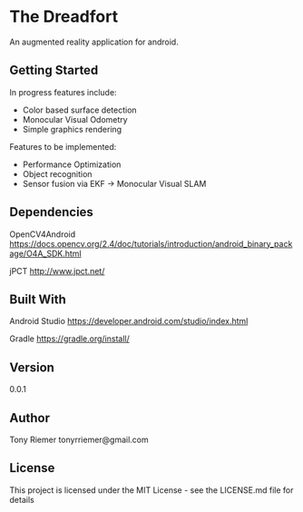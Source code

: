 <h1>The Dreadfort</h1>
<p>An augmented reality application for android.</p>

<h2>Getting Started</h2>
In progress features include:

<ul>
<li>Color based surface detection</li>
<li>Monocular Visual Odometry</li>
<li>Simple graphics rendering</li>
</ul>

Features to be implemented:

<ul>
<li>Performance Optimization</li>
<li>Object recognition</li>
<li>Sensor fusion via EKF -> Monocular Visual SLAM</li>
</ul>

<h2>Dependencies</h2>

OpenCV4Android
https://docs.opencv.org/2.4/doc/tutorials/introduction/android_binary_package/O4A_SDK.html

jPCT
http://www.jpct.net/

<h2>Built With</h2>

Android Studio
https://developer.android.com/studio/index.html

Gradle
https://gradle.org/install/


<h2>Version</h2>
0.0.1

<h2>Author</h2>
Tony Riemer
tonyrriemer@gmail.com

<h2>License</h2>
This project is licensed under the MIT License - see the LICENSE.md file for details
